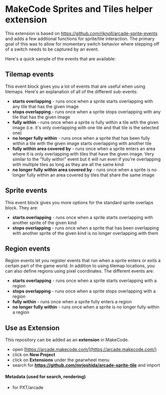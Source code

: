# MakeCode Sprites and Tiles helper extension

This extension is based on https://github.com/riknoll/arcade-sprite-events and adds a few addtional functions for sprite/tile interaction. The primary goal of this was to allow for momentary switch behavior where stepping off of a switch needs to be captured by an event.

Here's a quick sample of the events that are available:

## Tilemap events

This event block gives you a lot of events that are useful when using tilemaps. Here's an explanation of all of the different sub-events:

* **starts overlapping** - runs once when a sprite starts overlapping with any tile that has the given image
* **stops overlapping** - runs once when a sprite stops overlapping with any tile that has the given image
* **fully within** - runs once when a sprite is fully within a tile with the given image (i.e. it's only overlapping with one tile and that tile is the selected one)
* **no longer fully within** - runs once when a sprite that has been fully within a tile with the given image starts overlapping with another tile
* **fully within area covered by** - runs once when a sprite enters an area where it is only overlapping with tiles that have the given image. Very similar to the "fully within" event but it will run even if you're overlapping with multiple tiles as long as they are all the same kind
* **no longer fully within area covered by** - runs once when a sprite is no longer fully within an area covered by tiles that share the same image

## Sprite events

This event block gives you more options for the standard sprite overlaps block. They are:

* **starts overlapping** - runs once when a sprite starts overlapping with another sprite of the given kind
* **stops overlapping** - runs once when a sprite that has been overlapping with another sprite of the given kind is no longer overlapping with them

## **Region events**

Region events let you register events that run when a sprite enters or exits a certain part of the game world. In addition to using tilemap locations, you can also define regions using pixel coordinates. The different events are:

* **starts overlapping** - runs once when a sprite starts overlapping with a region
* **stops overlapping** - runs once when a sprite stops overlapping with a region
* **fully within** - runs once when a sprite fully enters a region
* **no longer fully within** - runs once when a sprite is no longer fully within a region


## Use as Extension

This repository can be added as an **extension** in MakeCode.

* open [https://arcade.makecode.com/](https://arcade.makecode.com/)
* click on **New Project**
* click on **Extensions** under the gearwheel menu
* search for **https://github.com/mrjoshida/arcade-sprite-tile** and import


#### Metadata (used for search, rendering)

* for PXT/arcade
<script src="https://makecode.com/gh-pages-embed.js"></script><script>makeCodeRender("{{ site.makecode.home_url }}", "{{ site.github.owner_name }}/{{ site.github.repository_name }}");</script>
